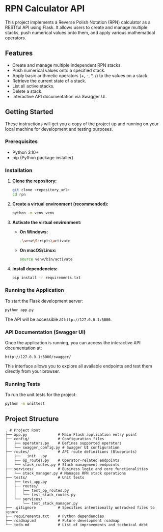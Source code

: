# RPN Calculator API

This project implements a Reverse Polish Notation (RPN) calculator as a RESTful API using Flask. It allows users to create and manage multiple stacks, push numerical values onto them, and apply various mathematical operators.

## Features

-   Create and manage multiple independent RPN stacks.
-   Push numerical values onto a specified stack.
-   Apply basic arithmetic operators (+, -, *, /) to the values on a stack.
-   Retrieve the current state of a stack.
-   List all active stacks.
-   Delete a stack.
-   Interactive API documentation via Swagger UI.

## Getting Started

These instructions will get you a copy of the project up and running on your local machine for development and testing purposes.

### Prerequisites

-   Python 3.10+
-   pip (Python package installer)

### Installation

1.  **Clone the repository:**

    ```bash
    git clone <repository_url>
    cd rpn
    ```

2.  **Create a virtual environment (recommended):**

    ```bash
    python -m venv venv
    ```

3.  **Activate the virtual environment:**

    -   **On Windows:**

        ```bash
        .\venv\Scripts\activate
        ```

    -   **On macOS/Linux:**

        ```bash
        source venv/bin/activate
        ```

4.  **Install dependencies:**

    ```bash
    pip install -r requirements.txt
    ```

### Running the Application

To start the Flask development server:

```bash
python app.py
```

The API will be accessible at `http://127.0.0.1:5000`.

### API Documentation (Swagger UI)

Once the application is running, you can access the interactive API documentation at:

`http://127.0.0.1:5000/swagger/`

This interface allows you to explore all available endpoints and test them directly from your browser.

### Running Tests

To run the unit tests for the project:

```bash
python -m unittest
```

## Project Structure

```
. # Project Root
├── app.py              # Main Flask application entry point
├── config/             # Configuration files
│   ├── operators.py    # Defines supported operators
│   └── swagger_config.py # Swagger UI configuration
├── routes/             # API route definitions (Blueprints)
│   ├── __init__.py
│   ├── op_routes.py    # Operator-related endpoints
│   └── stack_routes.py # Stack management endpoints
├── services/           # Business logic and core functionalities
│   └── stack_manager.py # Manages RPN stack operations
├── tests/              # Unit tests
│   ├── test_app.py
│   ├── routes/
│   │   ├── test_op_routes.py
│   │   └── test_stack_routes.py
│   └── services/
│       └── test_stack_manager.py
├── .gitignore          # Specifies intentionally untracked files to ignore
├── requirements.txt    # Python dependencies
├── roadmap.md          # Future development roadmap
└── todo.md             # List of improvements and technical debt
```
